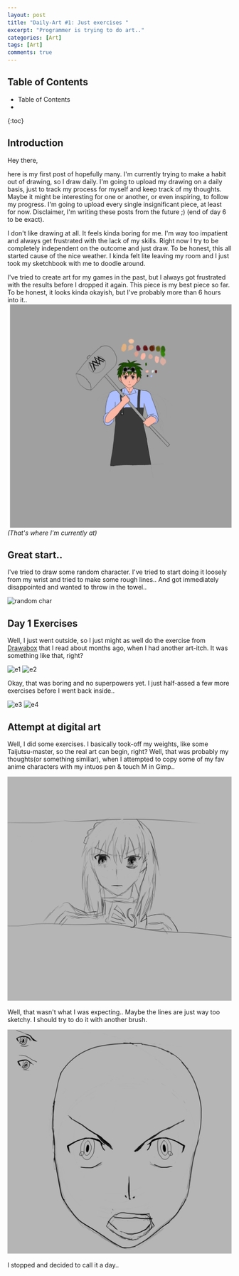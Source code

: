 ```yaml
---
layout: post
title: "Daily-Art #1: Just exercises "
excerpt: "Programmer is trying to do art.."
categories: [Art]
tags: [Art]
comments: true
---
```


<h2> Table of Contents </h2>

* Table of Contents
* 
{:toc}

## Introduction

Hey there, 

here is my first post of hopefully many. I'm currently trying to make a habit out of drawing, so I draw daily.
I'm going to upload my drawing on a daily basis, just to track my process for myself and keep track of my thoughts. Maybe it might be interesting for one or another, or even inspiring, to follow my progress. I'm going to upload every single insignificant piece, at least for now. Disclaimer, I'm writing these posts from the future ;) (end of day 6 to be exact).


I don't like drawing at all. It feels kinda boring for me. I'm way too impatient and always get frustrated with the lack of my skills.
Right now I try to be completely independent on the outcome and just draw. To be honest, this all started cause of the nice weather. I kinda felt lite leaving my room and I just took my sketchbook with me to doodle around.

I've tried to create art for my games in the past, but I always got frustrated with the results before I dropped it again. This piece is my best piece so far. To be honest, it looks kinda okayish, but I've probably more than 6 hours into it..
![My current skill](/img/DailyArt/day1/dai_masamune.png)*(That's where I'm currently at)*

## Great start..
I've tried to draw some random character. I've tried to start doing it loosely from my wrist and tried to make some rough lines.. And got immediately disappointed and wanted to throw in the towel..

 ![random char](/img/DailyArt/day1/fail.png)


## Day 1 Exercises

 Well, I just went outside, so I just might as well do the exercise from [Drawabox](https://drawabox.com/) that I read about months ago, when I had another art-itch. It was something like that, right?

![e1](/img/DailyArt/day1/e1.png)
![e2](/img/DailyArt/day1/e2.png)

Okay, that was boring and no superpowers yet. I just half-assed a few more exercises before I went back inside.. 

![e3](/img/DailyArt/day1/e3.png)
![e4](/img/DailyArt/day1/e4.png)

## Attempt at digital art

Well, I did some exercises. I basically took-off my weights, like some Taijutsu-master, so the real art can begin, right? Well, that was probably my thoughts(or something similiar), when I attempted to copy some of my fav anime characters with my intuos pen & touch M in Gimp..

![e3](/img/DailyArt/day1/saber.png)

Well, that wasn't what I was expecting.. Maybe the lines are just way too sketchy. I should try to do it with another brush.


![e4](/img/DailyArt/day1/shirou.png)

I stopped and decided to call it a day..